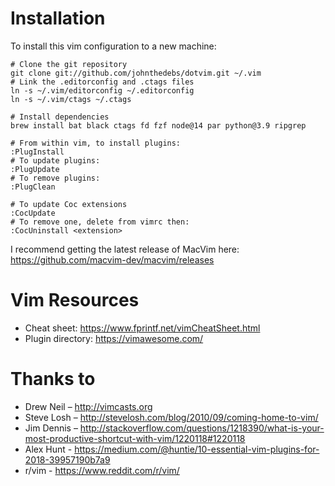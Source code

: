 Installation
============

To install this vim configuration to a new machine:

    # Clone the git repository
    git clone git://github.com/johnthedebs/dotvim.git ~/.vim
    # Link the .editorconfig and .ctags files
    ln -s ~/.vim/editorconfig ~/.editorconfig
    ln -s ~/.vim/ctags ~/.ctags

    # Install dependencies
    brew install bat black ctags fd fzf node@14 par python@3.9 ripgrep

    # From within vim, to install plugins:
    :PlugInstall
    # To update plugins:
    :PlugUpdate
    # To remove plugins:
    :PlugClean

    # To update Coc extensions
    :CocUpdate
    # To remove one, delete from vimrc then:
    :CocUninstall <extension>


I recommend getting the latest release of MacVim here:
https://github.com/macvim-dev/macvim/releases


Vim Resources
=============

* Cheat sheet: https://www.fprintf.net/vimCheatSheet.html
* Plugin directory: https://vimawesome.com/


Thanks to
=========

* Drew Neil – http://vimcasts.org
* Steve Losh – http://stevelosh.com/blog/2010/09/coming-home-to-vim/
* Jim Dennis – http://stackoverflow.com/questions/1218390/what-is-your-most-productive-shortcut-with-vim/1220118#1220118
* Alex Hunt - https://medium.com/@huntie/10-essential-vim-plugins-for-2018-39957190b7a9
* r/vim - https://www.reddit.com/r/vim/
